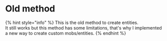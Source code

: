 # Old method

{% hint style="info" %}
This is the old method to create entities.\
It still works but this method has some limitations, that's why I implemented a new way to create custom mobs/entities.
{% endhint %}
